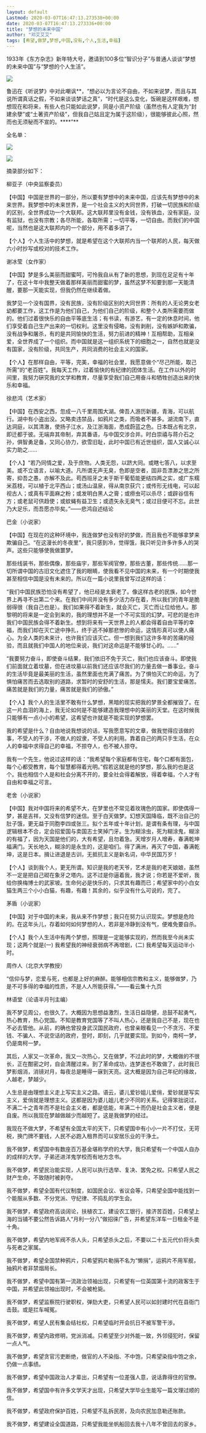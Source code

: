 ```yaml
---
layout: default
Lastmod: 2020-03-07T16:47:13.273538+00:00
date: 2020-03-07T16:47:13.273336+00:00
title: "梦想的未来中国"
author: "邓艾艾艾"
tags: [希望,做梦,梦想,中国,没有,个人,生活,幸福]
---
```


1933年《东方杂志》新年特大号，邀请到100多位“智识分子”与普通人谈谈“梦想的未来中国”与“梦想的个人生活”。

![](https://images.weserv.nl/?url=https%3A//mmbiz.qpic.cn/mmbiz_png/WYiaIf2PxeWwkRibT7BibBLiaibKnZNzL5sJjOxJnw6xQw0RvJdzCaznfUia3R27ib5Hd4ibw3qo9ReLQFJsxlN5H0AM4A/640%3Fwx_fmt%3Dpng)

鲁迅在《听说梦》中对此嘲讽**，“想必以为言论不自由，不如来说梦，而且与其说所谓真话之假，不如来谈谈梦话之真”，“时代是这么变化，饭碗是这样艰难，想想现在和将来，有些人也只能如此说梦，同是小资产阶级（虽然也有人定我为“封建余孽”或“土著资产阶级”，但我自己姑且定为属于这阶级），很能够彼此心照，然而也无须秘而不宣的。****”**

全名单：

![](https://images.weserv.nl/?url=https%3A//mmbiz.qpic.cn/mmbiz_png/WYiaIf2PxeWwkRibT7BibBLiaibKnZNzL5sJj33TuBc7s5QjEpDasuOBCIMK9EFoMenicVQmhgTwTJTqD8BicsqUNKoxg/640%3Fwx_fmt%3Dpng)

![](https://images.weserv.nl/?url=https%3A//mmbiz.qpic.cn/mmbiz_png/WYiaIf2PxeWwkRibT7BibBLiaibKnZNzL5sJjHWxfcclXf052Q0tMyWibwR2BnlbCjyDPDiaeezDOouq2xiaovmzic7vibgA/640%3Fwx_fmt%3Dpng)

摘录部分如下：  

柳亚子（中央监察委员）  

【中国】中国是世界的一部分，所以要有梦想中的未来中国，应该先有梦想中的未来世界。我梦想中的未来世界，是一个社会主义的大同世界，打破一切民族和阶级的区别，全世界成功一个大联邦。这大联邦里没有金钱，没有铁血，没有家庭，没有监狱，也没有宗教；各尽所能，各取所需；一切平等，一切自由。而我们的中国呢，当然也是这大联邦内的一个部分，用不着多讲了。  

【个人】个人生活中的梦想，就是希望在这个大联邦内当一个联邦的人民，每天做六小时抄写或校对的技术工作。

谢冰莹（女作家）

【中国】梦是多么美丽而甜蜜呵，可怜我自从有了新的思想，到现在足足有十年了，在这十年中我整天做着那样美丽而甜蜜的梦，虽然这梦不知要到那一天能清醒，要那一天能实现，但我仍然在继续着做。

我梦见一个没有国界，没有民族，没有阶级区别的大同世界：所有的人无论男女老幼都要工作，这工作是为他们自己，为他们自己的阶级，和整个人类所需要而做的。他们过着很快乐的自由平等底生活；有书读，有游艺，有一定的休息时间，他们享受着自己生产出来的一切权利。这里没有侵略，没有剥削，没有嫉妒和欺骗，没有战争和屠杀，有的是共同愉快的生活，努力前进的精神！互相帮助，互相亲爱，全世界成了一个组织。而中国就是这一组织系统下的细胞之一，自然也就是没有国家，没有阶级，共同生产，共同消费的社会主义的国家。

【个人】在那样自由，平等，完美，幸福的社会里，我愿意做个“尽己所能，取己所需”的“老百姓”。我每天工作，过着愉快的有纪律的团体生活。在工作以外的时间里，我努力硏究我的文学和教育，尽量享受我们自己用奋斗和牺牲创造出来的快乐和幸福。

徐悲鸿（艺术家）

【中国】在西安之西，忽成一八千里周围大湖。俾吾人游历新疆，青海，可以航行。湖中有小盗出没。又略卖违禁品，如鸦片之类，而吸者不甚多。湖流南下，直达洞庭，以其清澈，使扬子江水，及江浙海面，悉成蔚蓝之色。日本既占有北京，即迁都于彼。无端弃其帝制，弃其番语，与中国交涉合并。时白崇禧与蒋介石之孙，俱智勇足备，又同心协力，欲雪旧耻，此时中国已有近世组织，国人又诚心以实力助之......

【个人】“若乃同情之爱，及于庶物。人类无怨，以跻大同。或瞎七答八，以求至美。或不立语言，以喻大道。凡所谓无声无臭，色即是空者，固非吾漂渺之思之所寄，抑吾之愚，亦解不及此。苟西班牙之末于斯干葡萄能更结四两之实，或广东糯米荔枝，可以植于北平西山；或汤山温泉，得从南京获穴；或传形无线电，可以起视古人；或真有平面麻之粉；或发明白黑人之膏；或痨虫可以杀尽；或辟谷信有方；或老鼠可供趋使；或蚊蝇有益卫生；或遗矢永无臭气；或过目便可不忘。此世乃大足乐，而吾愿亦毕矣。”——悲鸿自述结论

巴金（小说家）

【中国】在现在的这种环境中，我连做梦也没有好的梦做，而且我也不能够拿梦来欺骗自己。“在这漫长的冬夜里”，我只感到冷，觉得饿，我只听见许多许多人的哭声。这些只能够使我做噩梦。

那些线装书，那些偶像，那些庙宇，那些军阀官僚，那些古董，那些传统……那一切所谓中国的古旧文化遮住了我的眼睛，使我看不见中国的未来，有一个时期使我甚至相信中国是没有未来的。所以在一篇小说里我曾写过这样的话：

“我们中国民族恐怕没有希望了，他已经是太衰老了。像这样古老的民族，如今世界上再寻不出第二个来。在我们中间并没有多少活力存在着，所以我们的青年是脆弱得很（我自己也是）。我们如果得不着新生，就会灭亡，灭亡而让位给他人。那黎明的将来是一定会到来的，我的理想并不是一个不可实现的幻梦。可悲的是也许我们中国民族会得不着新生。想到将来有一天世界上的人都会得着自由平等的幸福，而我们却在灭亡途中挣扎，终于逃不掉那悲惨的命运，这情形真可以使人痛心。为全人类的未来计，也许我们应该灭亡。但一想到我们这许多年的苦痛的经验，而且就我们中国人的地位来说，我们对这命运是不能够甘心的。……”

“我要努力奋斗，即使奋斗结果，我们依旧不免于灭亡，我们也应该奋斗。即使我们前面就立着坟墓，但在进坟墓以前我们还应该尽我们的力量去做一番事业。奋斗的生活毕竟是最美丽的生活，虽然里面也充满了痛苦。为了惧怕灭亡的命运，为了惧怕痛苦而去选取别的道路，求暂时的安舒的生活，那是懦夫。我们要宝爱痛苦。痛苦就是我们的力量，痛苦就是我们的骄傲。”

【个人】我个人的生活里不敢有什么梦想，黑暗的现实把我的梦景全都摧毁了。在这一片血泪的海上，我无论如何是不能够建造我理想中的美丽的天堂。在这时候我只能够有一点小小的希望，这希望也许就是不能实现的梦想罢。

我的希望是什么？自由地说我想说的话，写我愿意写的文章，做我觉得应该做的事，不受人的干涉，不做人的奴隶，不受人的利用。靠着自己的两只手生活，在众人的幸福中求得自己的幸福，不掠夺人，也不被人掠夺。

我有一个先生，他说过这样的话：“我希望每个家庭都有住宅，每个口都有面包，每个心都受教育，每个智慧都得着光明。”假若这就是他的梦想，那么我的也是这个。我也相信个人是和社会分离不开的，要全社会得着解放，得着幸福，个人才有自由和幸福之可言。

老舍（小说家）

【中国】我对中国将来的希望不大，在梦里也不常见着玫瑰色的国家。即使偶得一梦，甚是吉祥，又没有信梦的迷信。至于白天做梦。幻想天国降临，既不治自己的肚子饿，更无益于同胞李四或张三。拟个五年或十年计划，是谓有条有理，与中国逻辑根本不合，定会招爱国与卖国志士笑掉门牙。生为糊涂虫，死为糊涂鬼，糊涂的有福了，因为天国是他们的，大有希望，且勿着急。天增岁月人增寿，春满乾坤福满门。天长地久，糊涂的是永生的，这是咱们。得了满洲，再灭了中国，春满乾坤，这是日本。揖让进退是古训，无抵抗主义是新名词，中华民国万岁！

【个人】谈到我个人，更无所谓。知识是我的老天爷，艺术是我的老天娘娘，虽然不一定是把自己砌在象牙之塔内。这不过是你逼着我，我才说；你若是不爱听，我给你换梅博士的武家坡。生命何必是快乐的，只求其有趣而已；希望家中的小白女猫生两三个小小白猫，有趣，有趣！其余的，似乎没有什么可说的，完了。

茅盾（小说家）

【中国】对于中国的未来，我从来不作梦想；我只在努力认识现实。梦想是危险的。在这年头儿，存着如何如何梦想的人，若非是冷静到没有气，便难免要自杀。

【个人】我个人生活中有两个梦想，照理是一定能够实现的，然而我至今尚未实现；这两个就是(一) 我希望我的神经衰弱病不再增剧，(二) 我希望每天运动半小时。

周作人（北京大学教授）

“信仰与梦，恋爱与死，也都是上好的麻醉。能够相信宗教和主义，能够做梦，乃是不可多得的幸福的性质，不是人人所能获得。”——看云集十九页

林语堂（论语半月刊主编）

我不梦见周公，也很久了。大概因为思想益激烈，生活日益隐健，总鼓不起勇气，热心教育，热心党国。不知是教育党国等了不叫人热心，还是我自己不是，现在也不必去管他。从前，的确也曾投身武汉国民政府，也曾亲眼看见一个不贪污、不爱钱、不骗人、不说空话的政府，登时，即刻，几乎就要实现。到如今，南柯一梦，仍是南柯一梦。

其后，人家又一次革命，我又一次热心，又在做梦，不过此时的梦，大概做的不很长，正在酣密之时，自会清醒过来。到了革命成功，连梦遂也不敢做了，此时我已梦影烟消，消镜对月，每夜总是睡得一寐到天亮。这大概是因为自己年纪的缘故，人越老，梦越少。

人生总是由理想主义走上写实主义之路。语云，婆儿爱钞姐儿爱俏，爱钞就是写实主义，爱俏就是理想主义。这都是因为婆儿姐儿老少不同的关系。记得笨拙说过，不满二十之青年而不是社会主义者，都是低能，年满二十而仍是社会主义者，便是自废。所以我现在梦越做越少而越短了。这是我做梦的经过。

我现在不做大梦，不希望有全国太平的天下，只希望国中有小小一片不打仗，无苛税，换门牌不要钱，人民不必跑入租界而可以安居乐业的干浄土。

我不做梦，希望国中有数座百万基金堪称学府的大学，我只希望有一个中国人自办的成样的大学，子弟还进洋鬼学校而有地方念书。

我不做梦，希望民治能实现，人民可以执行选举、复决、罢免之权。只希望人民之财产生命，不致随时被剥夺。

我不做梦，希望全国有代议制度，如国民会议、省议会等，只希望全国中能找到一个能服从多数、不分党派、守纪律、不捣乱的学生会。

我不做梦，希望政府高谈阔论，扶植农工，建设农工银行，接济苦百姓，只希望上海的当铺不要公然告诉路人“月利一分八”做招徕广告，并希望东洋车一日租金不是十角。

我不做梦，希望内地军阀不杀人头，只希望杀头之后，不要以二十五元代价将头卖与死者之家属。

我不做梦，希望全国禁种鸦片，只希望鸦片勒捐不名为“懒捐”，运鸦片不用军舰，抽鸦片者非禁烟局长。

我不做梦，希望中国有第一流政治领袖出现，只希望有一位英国第十流的政客生于中国，并希望此领袖出现时，不会被枪毙。

我不做梦，希望监察院行驶职权，弹劾大吏，只希望人民可以如封建时代在县衙门击鼓。或是拦车喊冤。

我不做梦，希望人民有集会结社权，只希望临时开会抗日不被军警干涉。

我不做梦，希望内政修明，党派消减。只希望至少对外能一致，外邻侵犯时，保留一点人气。

我不做梦，希望贪官污吏断绝，做官的人不染指、不中饱，只希望染指中饱之余，仍做一点事绩。

我不做梦，希望中国政治人才辈出，只希望有一位差强人意，说话靠得住的官僚。

我不做梦，希望国中有许多文学天才出现，只希望大学毕业生能写一篇文理过顺的信。

我不做梦，希望政府保护百姓，只希望不乱拆民房，及向农民加息勒还账款。

我不做梦，希望建设全国道路，只希望我能坐帆船回去我十八年不曾回去的家乡。


